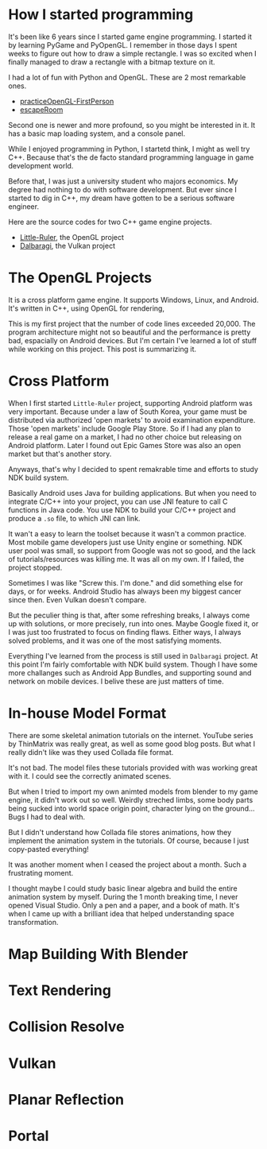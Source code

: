 # How I started programming

It's been like 6 years since I started game engine programming.
I started it by learning PyGame and PyOpenGL.
I remember in those days I spent weeks to figure out how to draw a simple rectangle.
I was so excited when I finally managed to draw a rectangle with a bitmap texture on it.

I had a lot of fun with Python and OpenGL.
These are 2 most remarkable ones.

* [practiceOpenGL-FirstPerson](https://github.com/SausageTaste/practiceOpenGL-FirstPerson)
* [escapeRoom](https://github.com/SausageTaste/escapeRoom)

Second one is newer and more profound, so you might be interested in it.
It has a basic map loading system, and a console panel.

While I enjoyed programming in Python, I startetd think, I might as well try C++.
Because that's the de facto standard programming language in game development world.

Before that, I was just a university student who majors economics.
My degree had nothing to do with software development.
But ever since I started to dig in C++, my dream have gotten to be a serious software engineer.

Here are the source codes for two C++ game engine projects.

* [Little-Ruler](https://github.com/SausageTaste/Little-Ruler), the OpenGL project
* [Dalbaragi](https://github.com/SausageTaste/Dalbaragi), the Vulkan project

# The OpenGL Projects

It is a cross platform game engine.
It supports Windows, Linux, and Android.
It's written in C++, using OpenGL for rendering,

This is my first project that the number of code lines exceeded 20,000.
The program architecture might not so beautiful and the performance is pretty bad, espacially on Android devices.
But I'm certain I've learned a lot of stuff while working on this project.
This post is summarizing it.

# Cross Platform

When I first started `Little-Ruler` project, supporting Android platform was very important.
Because under a law of South Korea, your game must be distributed via authorized 'open markets' to avoid examination expenditure.
Those 'open markets' include Google Play Store.
So if I had any plan to release a real game on a market, I had no other choice but releasing on Android platform.
Later I found out Epic Games Store was also an open market but that's another story.

Anyways, that's why I decided to spent remakrable time and efforts to study NDK build system.

Basically Android uses Java for building applications.
But when you need to integrate C/C++ into your project, you can use JNI feature to call C functions in Java code.
You use NDK to build your C/C++ project and produce a `.so` file, to which JNI can link.

It wan't a easy to learn the toolset because it wasn't a common practice.
Most mobile game developers just use Unity engine or something.
NDK user pool was small, so support from Google was not so good, and the lack of tutorials/resources was killing me.
It was all on my own.
If I failed, the project stopped.

Sometimes I was like "Screw this. I'm done." and did something else for days, or for weeks.
Android Studio has always been my biggest cancer since then.
Even Vulkan doesn't compare.

But the peculier thing is that, after some refreshing breaks, I always come up with solutions, or more precisely, run into ones.
Maybe Google fixed it, or I was just too frustrated to focus on finding flaws.
Either ways, I always solved problems, and it was one of the most satisfying moments.

Everything I've learned from the process is still used in `Dalbaragi` project.
At this point I'm fairly comfortable with NDK build system.
Though I have some more challanges such as Android App Bundles, and supporting sound and network on mobile devices.
I belive these are just matters of time.

# In-house Model Format

There are some skeletal animation tutorials on the internet.
YouTube series by ThinMatrix was really great, as well as some good blog posts.
But what I really didn't like was they used Collada file format.

It's not bad.
The model files these tutorials provided with was working great with it.
I could see the correctly animated scenes.

But when I tried to import my own animted models from blender to my game engine, it didn't work out so well.
Weirdly streched limbs, some body parts being sucked into world space origin point, character lying on the ground...
Bugs I had to deal with.

But I didn't understand how Collada file stores animations, how they implement the animation system in the tutorials.
Of course, because I just copy-pasted everything!

It was another moment when I ceased the project about a month.
Such a frustrating moment.

I thought maybe I could study basic linear algebra and build the entire animation system by myself.
During the 1 month breaking time, I never opened Visual Studio.
Only a pen and a paper, and a book of math.
It's when I came up with a brilliant idea that helped understanding space transformation.

# Map Building With Blender

# Text Rendering

# Collision Resolve

# Vulkan

# Planar Reflection

# Portal
